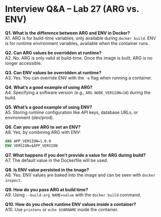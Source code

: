 # Interview Q&A – Lab 27 (ARG vs. ENV)

**Q1. What is the difference between ARG and ENV in Docker?**  
A1. ARG is for build-time variables, only available during `docker build`. ENV is for runtime environment variables, available when the container runs.

**Q2. Can ARG values be overridden at runtime?**  
A2. No. ARG is only valid at build-time. Once the image is built, ARG is no longer accessible.

**Q3. Can ENV values be overridden at runtime?**  
A3. Yes. You can override ENV with the `-e` flag when running a container.

**Q4. What’s a good example of using ARG?**  
A4. Specifying a software version (e.g., `ARG NODE_VERSION=18`) during the build.

**Q5. What’s a good example of using ENV?**  
A5. Storing runtime configuration like API keys, database URLs, or environment (dev/prod).

**Q6. Can you use ARG to set an ENV?**  
A6. Yes, by combining ARG with ENV:  
```dockerfile
ARG APP_VERSION=1.0.0
ENV VERSION=$APP_VERSION
```

**Q7. What happens if you don’t provide a value for ARG during build?**  
A7. The default value in the Dockerfile will be used.

**Q8. Is ENV value persisted in the image?**  
A8. Yes. ENV values are baked into the image and can be seen with `docker inspect`.

**Q9. How do you pass ARG at build time?**  
A9. Using `--build-arg NAME=value` with the `docker build` command.

**Q10. How do you check runtime ENV values inside a container?**  
A10. Use `printenv` or `echo $VARNAME` inside the container.
